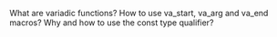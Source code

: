 What are variadic functions? How to use va_start, va_arg and va_end macros?
Why and how to use the const type qualifier?